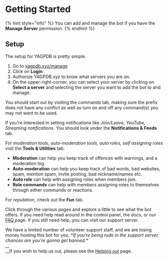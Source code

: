 # Getting Started

{% hint style="info" %}
&#x20;You can add and manage the bot if you have the **Manage Server** permission.
{% endhint %}

## Setup

The setup for YAGPDB is pretty simple.

1. Go to [yagpdb.xyz/manage](https://yagpdb.xyz/manage)
2. Click on **Login**
3. Authorize YAGPDB.xyz to know what servers you are on.&#x20;
4. On the upper-right-corner, you can select your server by clicking on **Select a server** and selecting the server you want to add the bot to and manage.

You should start out by visiting the commands tab, making sure the prefix does not have any conflict as well as turn on and off any command(s) you may not want to be used.&#x20;

If you're interested in setting notifications like _Join/Leave, YouTube, Streaming notifications._ You should look under the **Notifications & Feeds** tab.&#x20;

For _moderation tools, auto-moderation tools, auto roles, self assigning roles_ visit the **Tools & Utilities** tab.&#x20;

* **Moderation** can help you keep track of offences with warnings, and a moderation log.&#x20;
* **Auto-moderation** can help you keep track of bad words, bad websites, spam, mention spam, invite posting, bad nickname/names etc.&#x20;
* **Auto role** can help with assigning roles when members join.&#x20;
* **Role commands** can help with members assigning roles to themselves through either commands or reactions.&#x20;

For _reputation_, check out the **Fun** tab.&#x20;

Click through the various pages and explore a little to see what the bot offers. If you need help read around in the control panel, the docs, or our [FAQ ](others/frequent-searches.md)page. If you still need help, you can visit our support server.&#x20;

We have a limited number of volunteer support staff, and we are losing money hosting this bot for you. \*_If you're being rude in the support server, chances are you're gonna get banned.\*_ \
__\
__If you wish to help us out, please see the [Helping out](helping-out.md) page.
